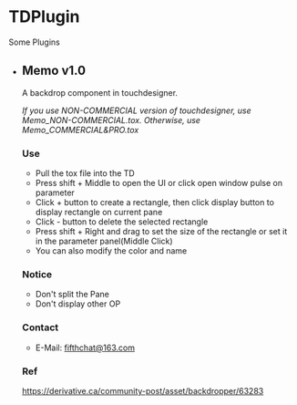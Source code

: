# TDPlugin
Some Plugins

* ##  Memo v1.0
  A backdrop component in touchdesigner.
  
  *If you use NON-COMMERCIAL version of touchdesigner, use Memo_NON-COMMERCIAL.tox. Otherwise, use Memo_COMMERCIAL&PRO.tox*

  ### Use
  
  * Pull the tox file into the TD
  * Press shift + Middle to open the UI or click open window pulse on parameter
  * Click + button to create a rectangle, then click display button to display rectangle on current pane
  * Click - button to delete the selected rectangle
  * Press shift + Right and drag to set the size of the rectangle or set it in the parameter panel(Middle Click)
  * You can also modify the color and name
  
  ### Notice
  
  *  Don't split the Pane
  *  Don't display other OP

  ### Contact
  
  * E-Mail: fifthchat@163.com

  ### Ref
  https://derivative.ca/community-post/asset/backdropper/63283

